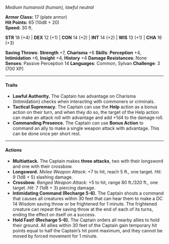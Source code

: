 _Medium humanoid (human), lawful neutral_

**Armor Class:** 17 (plate armor)  
**Hit Points:** 65 (10d8 + 20)  
**Speed:** 30 ft.

**STR** 18 (+4) | **DEX** 12 (+1) | **CON** 14 (+2) | **INT** 14 (+2) | **WIS** 13 (+1) | **CHA** 16 (+3)

**Saving Throws**: **Strength** +7, **Charisma** +6
**Skills**: **Perception** +4, **Intimidation** +6, **Insight** +4, **History** +4
**Damage Resistances**: None
**Senses**: Passive Perception 14
**Languages**: Common, Sylvan
**Challenge**: 3 (700 XP)

---

#### **Traits**

- **Lawful Authority.** The Captain has advantage on Charisma (Intimidation) checks when interacting with commoners or criminals.
- **Tactical Supremacy.** The Captain can use the **Help** action as a bonus action on their turn, and when they do so, the target of the Help action can make an attack roll with advantage and add +1d4 to the damage roll.
- **Commanding Presence.** The Captain can use **Bonus Action** to command an ally to make a single weapon attack with advantage. This can be done once per short rest.

---

#### **Actions**

- **Multiattack.** The Captain makes **three attacks**, two with their longsword and one with their crossbow.
- **Longsword.** _Melee Weapon Attack:_ +7 to hit, reach 5 ft., one target. _Hit:_ 9 (1d8 + 5) slashing damage.
- **Crossbow.** _Ranged Weapon Attack:_ +5 to hit, range 80 ft./320 ft., one target. _Hit:_ 7 (1d8 + 3) piercing damage.
- **Intimidating Command (Recharge 5-6).** The Captain shouts a command that causes all creatures within 30 feet that can hear them to make a DC 14 Wisdom saving throw or be frightened for 1 minute. The frightened creature can repeat the saving throw at the end of each of its turns, ending the effect on itself on a success.
- **Hold Fast! (Recharge 5-6).** The Captain orders all nearby allies to hold their ground. All allies within 30 feet of the Captain gain temporary hit points equal to half the Captain’s hit point maximum, and they cannot be moved by forced movement for 1 minute.

